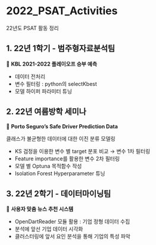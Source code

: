 # 2022_PSAT_Activities
22년도 PSAT 활동 정리

## 1. 22년 1학기 - 범주형자료분석팀 

🏀 **KBL 2021-2022 플레이오프 승부 예측**

- 데이터 전처리
- 변수 필터링 : python의 selectKbest
- 모델 하이퍼 파라미터 튜닝

## 2. 22년 여름방학 세미나 

🚗 **Porto Seguro’s Safe Driver Prediction Data**

클래스가 불균형한 데이터에 대한 이진 분류 모델링

- KS 검정을 이용한 변수 별 target 분포 비교 → 변수 1차 필터링
- Feature importance를 활용한 변수 2차 필터링
- 모델 별 Optuna 목적함수 작성
- Isolation Forest Hyperparameter 튜닝

## 3. 22년 2학기 - 데이터마이닝팀

📰 **사용자 맞춤 뉴스 추천 시스템**

- OpenDartReader 모듈 활용 : 기업 정형 데이터 수집
- 분석에 앞선 기업 데이터 시각화 
- 클러스터링에 앞서 요인 분석을 통해 기업의 특성 파악 
  



